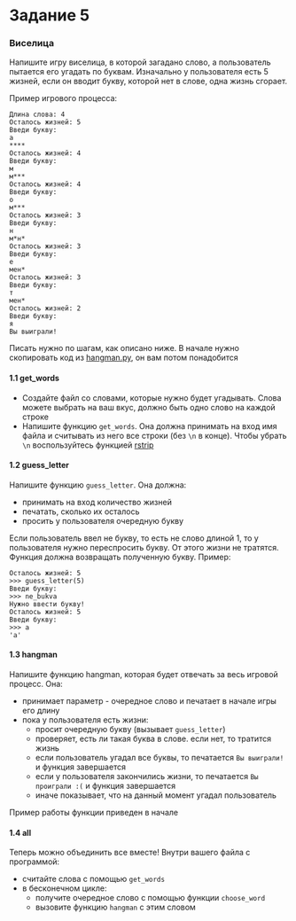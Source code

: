 # Задание 5

### Виселица

Напишите игру виселица, в которой загадано слово, а пользователь пытается его угадать по буквам. Изначально у пользователя есть 5 жизней, если он вводит букву, которой нет в слове, одна жизнь сгорает.

Пример игрового процесса:
```
Длина слова: 4
Осталось жизней: 5
Введи букву:
а
****
Осталось жизней: 4
Введи букву:
м
м***
Осталось жизней: 4
Введи букву:
о
м***
Осталось жизней: 3
Введи букву:
н
м*н*
Осталось жизней: 3
Введи букву:
е
мен*
Осталось жизней: 3
Введи букву:
т
мен*
Осталось жизней: 2
Введи букву:
я
Вы выиграли!
```

Писать нужно по шагам, как описано ниже. В начале нужно скопировать код из [hangman.py](https://github.com/artfly/python-course-2023/blob/master/code/hangman.py), он вам потом понадобится

#### 1.1 get_words

* Создайте файл со словами, которые нужно будет угадывать. Слова можете выбрать на ваш вкус, должно быть одно слово на каждой строке
* Напишите функцию `get_words`. Она должна принимать на вход имя файла и считывать из него все строки (без `\n` в конце). Чтобы убрать `\n` воспользуйтесь функцией [rstrip](https://docs.python.org/3/library/stdtypes.html#str.rstrip)

#### 1.2 guess_letter

Напишите функцию `guess_letter`. Она должна:
* принимать на вход количество жизней
* печатать, сколько их осталось
* просить у пользователя очередную букву

Если пользователь ввел не букву, то есть не слово длиной 1, то у пользователя нужно переспросить букву. 
От этого жизни не тратятся.  
Функция должна возвращать полученную букву. Пример:

```
Осталось жизней: 5
>>> guess_letter(5)
Введи букву:
>>> ne_bukva
Нужно ввести букву!
Осталось жизней: 5
Введи букву:
>>> a
'a'
```

#### 1.3 hangman

Напишите функцию hangman, которая будет отвечать за весь игровой процесс. Она:
* принимает параметр - очередное слово и печатает в начале игры его длину
* пока у пользователя есть жизни:
  * просит очередную букву (вызывает `guess_letter`)
  * проверяет, есть ли такая буква в слове. если нет, то тратится жизнь
  * если пользователь угадал все буквы, то печатается `Вы выиграли!` и функция завершается
  * если у пользователя закончились жизни, то печатается `Вы проиграли :(` и функция завершается
  * иначе показывает, что на данный момент угадал пользователь

Пример работы функции приведен в начале

#### 1.4 all

Теперь можно объединить все вместе!
Внутри вашего файла с программой:
* считайте слова с помощью `get_words`
* в бесконечном цикле:
  * получите очередное слово с помощью функции `choose_word`
  * вызовите функцию `hangman` с этим словом
